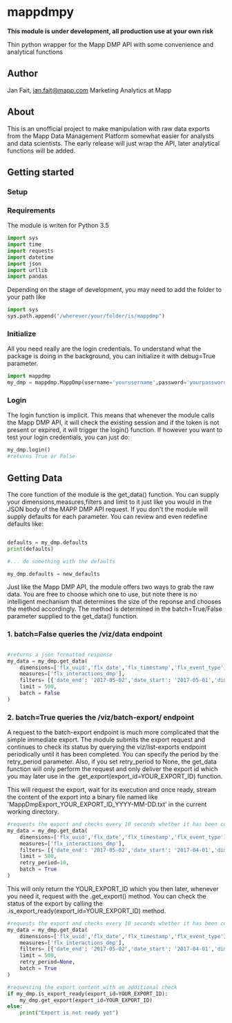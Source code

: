 # mappdmpy

**This module is under development, all production use at your own risk**

Thin python wrapper for the Mapp DMP API with some convenience and analytical functions

## Author
Jan Fait, jan.fait@mapp.com
Marketing Analytics at Mapp

## About
This is an unofficial project to make manipulation with raw data exports from the Mapp Data Management Platform somewhat easier for
analysts and data scientists. The early release will just wrap the API, later analytical functions will be added.

## Getting started


### Setup


### Requirements

The module is writen for Python 3.5

```python
import sys
import time
import requests
import datetime
import json
import urllib
import pandas
```

Depending on the stage of development, you may need to add the folder to your path like
```python
import sys
sys.path.append("/wherever/your/folder/is/mappdmp")
```
### Initialize
All you need really are the login credentials. To understand what the package is doing in the background, you can initialize it 
with debug=True parameter. 
```python
import mappdmp
my_dmp = mappdmp.MappDmp(username='yourusername',password='yourpassword',debug=True)
```
### Login
The login function is implicit. This means that whenever the module calls the Mapp DMP API, it will check the existing session and if the token is not present or expired, it will trigger the login() function. If however you want to test your login credentials, you can just do:

```python
my_dmp.login()
#returns True or False
```

## Getting Data

The core function of the module is the get_data() function.
You can supply your dimensions,measures,filters and limit to it just like you would in the JSON body of the MAPP DMP API request. If you don't the module will supply defaults for each parameter.
You can review and even redefine defaults like:

```python

defaults = my_dmp.defaults
print(defaults)

#... do something with the defaults

my_dmp.defaults = new_defaults

```

Just like the Mapp DMP API, the module offers two ways to grab the raw data. You are free to choose which one to use, but note there is no intelligent mechanism that determines the size of the reponse and chooses the method accordingly. The method is determined in the batch=True/False parameter supplied to the get_data() function. 

### 1. batch=False queries the /viz/data endpoint


```python

#returns a json formatted response
my_data = my_dmp.get_data(
    dimensions=['flx_uuid','flx_date','flx_timestamp','flx_event_type'],
    measures=['flx_interactions_dmp'],
    filters= [{'date_end': '2017-05-02','date_start': '2017-05-01','dimension': 'date'},{'dimension': 'pixel_id', 'includes': '10000'}],
    limit = 500,
    batch = False
)
```

### 2. batch=True queries the /viz/batch-export/ endpoint

A request to the batch-export endpoint is much more complicated that the simple immediate export. The module submits the export request and continues to check its status by querying the viz/list-exports endpoint periodically until it has been completed.
You can specify the period by the retry_period parameter. Also, if you set retry_period to None, the get_data function will only perform the request and only deliver the export id which you may later use in the .get_export(export_id=YOUR_EXPORT_ID) function.

This will request the export, wait for its execution and once ready, stream the content of the export into a binary file named like 'MappDmpExport_YOUR_EXPORT_ID_YYYY-MM-DD.txt' in the current working directory.

```python
#requests the export and checks every 10 seconds whether it has been completed
my_data = my_dmp.get_data(
    dimensions=['flx_uuid','flx_date','flx_timestamp','flx_event_type'],
    measures=['flx_interactions_dmp'],
    filters= [{'date_end': '2017-05-02','date_start': '2017-04-01','dimension': 'date'},{'dimension': 'pixel_id', 'includes': '10000'}],
    limit = 500,
    retry_period=10,
    batch = True
)
```

This will only return the YOUR_EXPORT_ID which you then later, whenever you need it, request with the .get_export() method. You can check the status of the export by calling the .is_export_ready(export_id=YOUR_EXPORT_ID) method.

```python
#requests the export and checks every 10 seconds whether it has been completed
my_data = my_dmp.get_data(
    dimensions=['flx_uuid','flx_date','flx_timestamp','flx_event_type'],
    measures=['flx_interactions_dmp'],
    filters= [{'date_end': '2017-05-02','date_start': '2017-04-01','dimension': 'date'},{'dimension': 'pixel_id', 'includes': '10000'}],
    limit = 500,
    retry_period=None,
    batch = True
)

#requesting the export content with an additional check
if my_dmp.is_export_ready(export_id=YOUR_EXPORT_ID):
    my_dmp.get_export(export_id=YOUR_EXPORT_ID)
else:
    print("Export is not ready yet")

```
